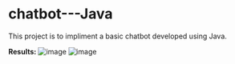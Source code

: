 # chatbot---Java
This project is to impliment a basic chatbot developed using Java.

**Results:**
![image](https://user-images.githubusercontent.com/84836309/228524009-6b7a3332-6c59-44af-b495-75b69eefcf79.png)
![image](https://user-images.githubusercontent.com/84836309/228524049-6011e400-47f7-4b39-b071-2d01b14bbdf1.png)

